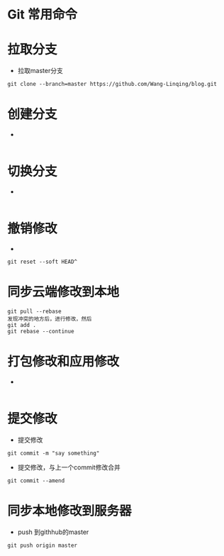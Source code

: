 # Git 常用命令

# 拉取分支
- 拉取master分支
```
git clone --branch=master https://github.com/Wang-Linqing/blog.git
```

# 创建分支
- 
```

```

# 切换分支
- 
```

```
# 撤销修改
- 
```
git reset --soft HEAD^
```
# 同步云端修改到本地
```
git pull --rebase
发现冲突的地方后，进行修改，然后
git add .
git rebase --continue
```
# 打包修改和应用修改
- 
```

```
# 提交修改
- 提交修改 
```
git commit -m "say something"
```
- 提交修改，与上一个commit修改合并
```
git commit --amend
```
# 同步本地修改到服务器
- push 到githhub的master
```
git push origin master
```
